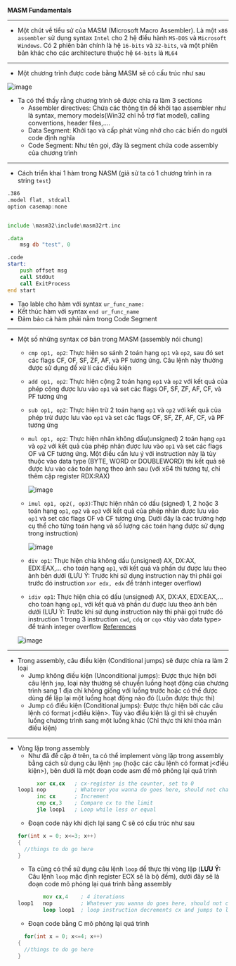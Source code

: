 **MASM Fundamentals**

-----------------------------------------------------------------------------------------------------------------------------------------

- Một chút về tiểu sử của MASM (Microsoft Macro Assembler). Là một `x86 assembler` sử dụng syntax `Intel` cho 2 hệ điều hành `MS-DOS` và `Microsoft Windows`. Có 2 phiên bản chính là hệ `16-bits` và `32-bits`, và một phiên bản khác cho các architecture thuộc hệ `64-bits` là `ML64`
-----------------------------------------------------------------------------------------------------------------------------------------
- Một chương trình được code bằng MASM sẽ có cấu trúc như sau

![image](https://github.com/user-attachments/assets/faaa5774-5f84-47fd-b84e-eb6fcaf339f7)

- Ta có thể thấy rằng chương trình sẽ được chia ra làm 3 sections
  + Assembler directives: Chứa các thông tin để khởi tạo assembler như là syntax, memory models(Win32 chỉ hỗ trợ flat model), calling conventions, header files,....
  + Data Segment: Khởi tạo và cấp phát vùng nhớ cho các biến do người code định nghĩa
  + Code Segment: Như tên gọi, đây là segment chứa code assembly của chương trình
-----------------------------------------------------------------------------------------------------------------------------------------
- Cách triển khai 1 hàm trong NASM (giả sử ta có 1 chương trình in ra string `test`)
```asm
.386 
.model flat, stdcall 
option casemap:none 


include \masm32\include\masm32rt.inc

.data
    msg db "test", 0

.code 
start: 
    push offset msg
    call StdOut
    call ExitProcess
end start
```
  + Tạo lable cho hàm với syntax `ur_func_name:`
  + Kết thúc hàm với syntax `end ur_func_name`
  + Đảm bảo cả hàm phải nằm trong Code Segment
-----------------------------------------------------------------------------------------------------------------------------------------
 - Một số những syntax cơ bản trong MASM (assembly nói chung)
   + `cmp op1, op2`: Thực hiện so sánh 2 toán hạng `op1` và `op2`, sau đó set các flags CF, OF, SF, ZF, AF, và PF tương ứng. Câu lệnh này thường được sử dụng để xử lí các điều kiện
   + `add op1, op2`: Thực hiện cộng 2 toán hạng `op1` và `op2` với kết quả của phép cộng được lưu vào `op1` và set các flags  OF, SF, ZF, AF, CF, và PF tương ứng
   + `sub op1, op2`: Thực hiện trừ 2 toán hạng `op1` và `op2` với kết quả của phép trừ được lưu vào `op1` và set các flags  OF, SF, ZF, AF, CF, và PF tương ứng
   + `mul op1, op2`: Thực hiện nhân không dấu(unsigned) 2 toán hạng `op1` và `op2` với kết quả của phép nhân được lưu vào `op1` và set các flags OF và CF tương ứng. Một điều cần lưu ý với instruction này là tùy thuộc vào data type (BYTE, WORD or DOUBLEWORD) thì kết quả sẽ được lưu vào các toán hạng theo ảnh sau (với x64 thì tương tự, chỉ thêm cặp register RDX:RAX)
     
     ![image](https://github.com/user-attachments/assets/28e24a7d-e69d-47da-93c0-cb0b1983eca3)

   + `imul op1, op2(, op3)`:Thực hiện nhân có dấu (signed) 1, 2 hoặc 3 toán hạng `op1`, `op2` và `op3` với kết quả của phép nhân được lưu vào `op1` và set các flags OF và CF tương ứng. Dưới đây là các trường hợp cụ thể cho từng toán hạng và số lượng các toán hạng được sử dụng trong instruction)

     ![image](https://github.com/user-attachments/assets/21c24e86-c29a-4dbf-9a39-4b41a455b7ba)

    + `div op1`: Thực hiện chia không dấu (unsigned) AX, DX:AX, EDX:EAX,... cho toán hạng `op1`, với kết quả và phần dư được lưu theo ảnh bên dưới (LƯU Ý: Trước khi sử dụng instruction này thì phải gọi trước đó instruction `xor edx, edx` để tránh integer overflow)
    + `idiv op1`: Thực hiện chia có dấu (unsigned) AX, DX:AX, EDX:EAX,... cho toán hạng `op1`, với kết quả và phần dư được lưu theo ảnh bên dưới (LƯU Ý: Trước khi sử dụng instruction này thì phải gọi trước đó instruction 1 trong 3 instruction `cwd`, `cdq` or `cqo` <tùy vào data type> để tránh integer overflow [References](https://www.felixcloutier.com/x86/cwd:cdq:cqo)

    ![image](https://github.com/user-attachments/assets/7a89aad1-55d6-4c3e-9d1b-de5abf6600bb)
-----------------------------------------------------------------------------------------------------------------------------------------
- Trong assembly, câu điều kiện (Conditional jumps) sẽ được chia ra làm 2 loại
  + Jump không điều kiện (Unconditional jumps): Được thực hiện bởi câu lệnh `jmp`, loại này thường sẽ chuyển luồng hoạt động của chương trình sang 1 địa chỉ không giống với luồng trước hoặc có thể được dùng để lặp lại một luồng hoạt động nào đó (Luôn được thực thi)
  + Jump có điều kiện (Conditional jumps): Được thực hiện bởi các câu lệnh có format j<điều kiện>. Tùy vào điều kiện là gì thì sẽ chuyển luồng chương trình sang một luồng khác (Chỉ thực thi khi thỏa mãn điều kiện)
-----------------------------------------------------------------------------------------------------------------------------------------
- Vòng lặp trong assembly
  + Như đã đề cập ở trên, ta có thể implement vòng lặp trong assembly bằng cách sử dụng câu lệnh `jmp` (hoặc các câu lệnh có format j<điều kiện>), bên dưới là một đoạn code asm để mô phỏng lại quá trình
  ```asm
        xor cx,cx   ; cx-register is the counter, set to 0
  loop1 nop         ; Whatever you wanna do goes here, should not change cx
        inc cx      ; Increment
        cmp cx,3    ; Compare cx to the limit
        jle loop1   ; Loop while less or equal
  ```
  + Đoạn code này khi dịch lại sang C sẽ có cấu trúc như sau
  ```C
  for(int x = 0; x<=3; x++)
  {
    //things to do go here
  }
  ```
  + Ta cũng có thể sử dụng câu lệnh `loop` để thực thi vòng lặp (**LƯU Ý:** Câu lệnh `loop` mặc định register ECX sẽ là bộ đếm), dưới đây sẽ là đoạn code mô phỏng lại quá trình bằng assembly
  ```asm
          mov cx,4    ; 4 iterations
  loop1   nop         ; Whatever you wanna do goes here, should not change cx
          loop loop1  ; loop instruction decrements cx and jumps to label if not 0
  ```
  + Đoạn code bằng C mô phỏng lại quá trình
  ```C
    for(int x = 0; x<=4; x++)
  {
    //things to do go here
  }
  ```
    
